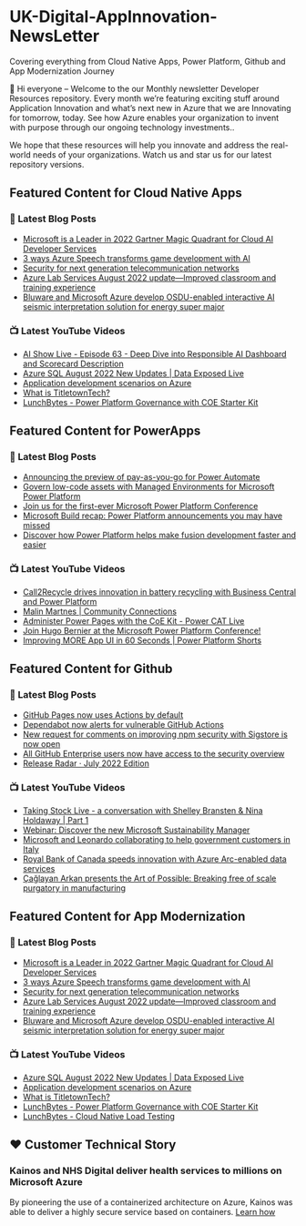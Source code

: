 # UK-Digital-AppInnovation-NewsLetter

Covering everything from Cloud Native Apps, Power Platform, Github and App Modernization Journey

👋 Hi everyone – Welcome to the our Monthly newsletter Developer Resources repository. Every month we’re featuring exciting stuff around Application Innovation and what’s next new in Azure that we are Innovating for tomorrow, today. See how Azure enables your organization to invent with purpose through our ongoing technology investments..


We hope that these resources will help you innovate and address the real-world needs of your organizations. Watch us and star us for our latest repository versions.

## Featured Content for Cloud Native Apps


### 📝 Latest Blog Posts

    
<!-- BLOGCNA:START -->
- [Microsoft is a Leader in 2022 Gartner Magic Quadrant for Cloud AI Developer Services](https://azure.microsoft.com/blog/microsoft-is-a-leader-in-2022-gartner-magic-quadrant-for-cloud-ai-developer-services/)
- [3 ways Azure Speech transforms game development with AI](https://azure.microsoft.com/blog/3-ways-azure-speech-transforms-game-development-with-ai/)
- [Security for next generation telecommunication networks](https://azure.microsoft.com/blog/security-for-next-generation-telecommunication-networks/)
- [Azure Lab Services August 2022 update—Improved classroom and training experience](https://azure.microsoft.com/blog/azure-lab-services-august-2022-update-improved-classroom-and-training-experience/)
- [Bluware and Microsoft Azure develop OSDU-enabled interactive AI seismic interpretation solution for energy super major](https://azure.microsoft.com/blog/bluware-and-microsoft-azure-develop-osduenabled-interactive-ai-seismic-interpretation-solution-for-energy-super-major/)
<!-- BLOGCNA:END -->

### 📺 Latest YouTube Videos

 
<!-- YOUTUBECNA:START -->
- [AI Show Live - Episode 63 - Deep Dive into Responsible AI Dashboard and Scorecard Description](https://www.youtube.com/watch?v=lVc187J25ig)
- [Azure SQL August 2022 New Updates | Data Exposed Live](https://www.youtube.com/watch?v=iaelwvd_xIc)
- [Application development scenarios on Azure](https://www.youtube.com/watch?v=rB30J_xjAa4)
- [What is TitletownTech?](https://www.youtube.com/watch?v=YtJCWdOuK2A)
- [LunchBytes - Power Platform Governance with COE Starter Kit](https://www.youtube.com/watch?v=_m4Zw1cBBx0)
<!-- YOUTUBECNA:END -->

##  Featured Content for PowerApps
### 📝 Latest Blog Posts
<!-- BLOGPOWER:START -->
- [Announcing the preview of pay-as-you-go for Power Automate](https://cloudblogs.microsoft.com/powerplatform/2022/07/21/announcing-the-preview-of-pay-as-you-go-for-power-automate/)
- [Govern low-code assets with Managed Environments for Microsoft Power Platform](https://cloudblogs.microsoft.com/powerplatform/2022/07/12/govern-low-code-assets-with-managed-environments-for-microsoft-power-platform/)
- [Join us for the first-ever Microsoft Power Platform Conference](https://cloudblogs.microsoft.com/powerplatform/2022/07/12/join-us-for-the-first-ever-microsoft-power-platform-conference/)
- [Microsoft Build recap: Power Platform announcements you may have missed](https://cloudblogs.microsoft.com/powerplatform/2022/05/31/microsoft-build-recap-power-platform-announcements-you-may-have-missed/)
- [Discover how Power Platform helps make fusion development faster and easier](https://cloudblogs.microsoft.com/powerplatform/2022/05/25/discover-how-power-platform-helps-make-fusion-development-faster-and-easier/)
<!-- BLOGPOWER:END -->
 ### 📺 Latest YouTube Videos
    
<!-- YOUTUBEPOWER:START -->
- [Call2Recycle drives innovation in battery recycling with Business Central and Power Platform](https://www.youtube.com/watch?v=d6BQbhyXdYU)
- [Malin Martnes | Community Connections](https://www.youtube.com/watch?v=2L-kCWimgyk)
- [Administer Power Pages with the CoE Kit - Power CAT Live](https://www.youtube.com/watch?v=FrHSIqTRbg8)
- [Join Hugo Bernier at the Microsoft Power Platform Conference!](https://www.youtube.com/watch?v=_K66oG7wta4)
- [Improving MORE App UI in 60 Seconds | Power Platform Shorts](https://www.youtube.com/watch?v=d-TZu04icUE)
<!-- YOUTUBEPOWER:END -->

##  Featured Content for Github
### 📝 Latest Blog Posts
<!-- BLOGGITHUB:START -->
- [GitHub Pages now uses Actions by default](https://github.blog/2022-08-10-github-pages-now-uses-actions-by-default/)
- [Dependabot now alerts for vulnerable GitHub Actions](https://github.blog/2022-08-09-dependabot-now-alerts-for-vulnerable-github-actions/)
- [New request for comments on improving npm security with Sigstore is now open](https://github.blog/2022-08-08-new-request-for-comments-on-improving-npm-security-with-sigstore-is-now-open/)
- [All GitHub Enterprise users now have access to the security overview](https://github.blog/2022-08-08-all-github-enterprise-users-now-have-access-to-the-security-overview/)
- [Release Radar · July 2022 Edition](https://github.blog/2022-08-05-release-radar-jul-2022/)
<!-- BLOGGITHUB:END -->
### 📺 Latest YouTube Videos
<!-- YOUTUBEGITHUB:START -->
- [Taking Stock Live - a conversation with Shelley Bransten &amp; Nina Holdaway | Part 1](https://www.youtube.com/watch?v=TlcNW_K9k4s)
- [Webinar: Discover the new Microsoft Sustainability Manager](https://www.youtube.com/watch?v=az1Zkv6fFMc)
- [Microsoft and Leonardo collaborating to help government customers in Italy](https://www.youtube.com/watch?v=FPigM91F4vU)
- [Royal Bank of Canada speeds innovation with Azure Arc-enabled data services](https://www.youtube.com/watch?v=lYvzrMgdReI)
- [Çağlayan Arkan presents the Art of Possible: Breaking free of scale purgatory in manufacturing](https://www.youtube.com/watch?v=ae4MnQKviHE)
<!-- YOUTUBEGITHUB:END -->
##  Featured Content for App Modernization
### 📝 Latest Blog Posts
<!-- BLOGAPPMOD:START -->
- [Microsoft is a Leader in 2022 Gartner Magic Quadrant for Cloud AI Developer Services](https://azure.microsoft.com/blog/microsoft-is-a-leader-in-2022-gartner-magic-quadrant-for-cloud-ai-developer-services/)
- [3 ways Azure Speech transforms game development with AI](https://azure.microsoft.com/blog/3-ways-azure-speech-transforms-game-development-with-ai/)
- [Security for next generation telecommunication networks](https://azure.microsoft.com/blog/security-for-next-generation-telecommunication-networks/)
- [Azure Lab Services August 2022 update—Improved classroom and training experience](https://azure.microsoft.com/blog/azure-lab-services-august-2022-update-improved-classroom-and-training-experience/)
- [Bluware and Microsoft Azure develop OSDU-enabled interactive AI seismic interpretation solution for energy super major](https://azure.microsoft.com/blog/bluware-and-microsoft-azure-develop-osduenabled-interactive-ai-seismic-interpretation-solution-for-energy-super-major/)
<!-- BLOGAPPMOD:END -->
### 📺 Latest YouTube Videos
<!-- YOUTUBEAPPMOD:START -->
- [Azure SQL August 2022 New Updates | Data Exposed Live](https://www.youtube.com/watch?v=iaelwvd_xIc)
- [Application development scenarios on Azure](https://www.youtube.com/watch?v=rB30J_xjAa4)
- [What is TitletownTech?](https://www.youtube.com/watch?v=YtJCWdOuK2A)
- [LunchBytes - Power Platform Governance with COE Starter Kit](https://www.youtube.com/watch?v=_m4Zw1cBBx0)
- [LunchBytes - Cloud Native Load Testing](https://www.youtube.com/watch?v=zov1VjGcJ2w)
<!-- YOUTUBEAPPMOD:END -->


## ♥️ Customer Technical Story 

### Kainos and NHS Digital deliver health services to millions on Microsoft Azure

By pioneering the use of a containerized architecture on Azure, Kainos was able to deliver a highly secure service based on containers. [Learn how](https://customers.microsoft.com/en-us/story/1368348549535774520-kainos-and-nhs-digital-deliver-health-services-to-millions-on-microsoft-azure)

